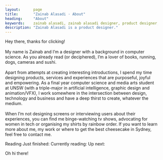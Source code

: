 ```yaml
---
layout:      page
title:       "Zainab Alasadi · About"
heading:     "About"
keywords:    zainab alasadi, zainab alasadi designer, product designer, sydney, computer science, designer unsw, zainab, ux, design
description: "Zainab Alasadi is a product designer."
---
```



<div class="{{ site.site-intro }} {{ site.site-intro-margin }}" markdown="1">

<div markdown="1">
Hey there, thanks for clicking!
<br><br>
My name is Zainab and I’m a designer with a background in computer science. As you already read (or deciphered), I’m a lover of books, running, dogs, cameras and sushi.
<br><br>
Apart from attempts at creating interesting introductions, I spend my time designing products, services and experiences that are purposeful, joyful and empowering. As a final year computer science and media arts student at UNSW (with a triple-major in artificial intelligence, graphic design and animation/VFX), I work somewhere in the intersection between design, technology and business and have a deep thirst to create, whatever the medium.
<br><br>
When I’m not designing screens or interviewing users about their experiences, you can find me binge-watching tv shows, advocating for women in tech or organising my shirts by rainbow order. If you want to learn more about me, my work or where to get the best cheesecake in Sydney, feel free to contact me.
</div>


<p></p>


Reading
Just finished:
Currently reading:
Up next:


</div>

<div class="{{ site.site-intro-space }}" markdown="1">
</div>

Oh hi there!


